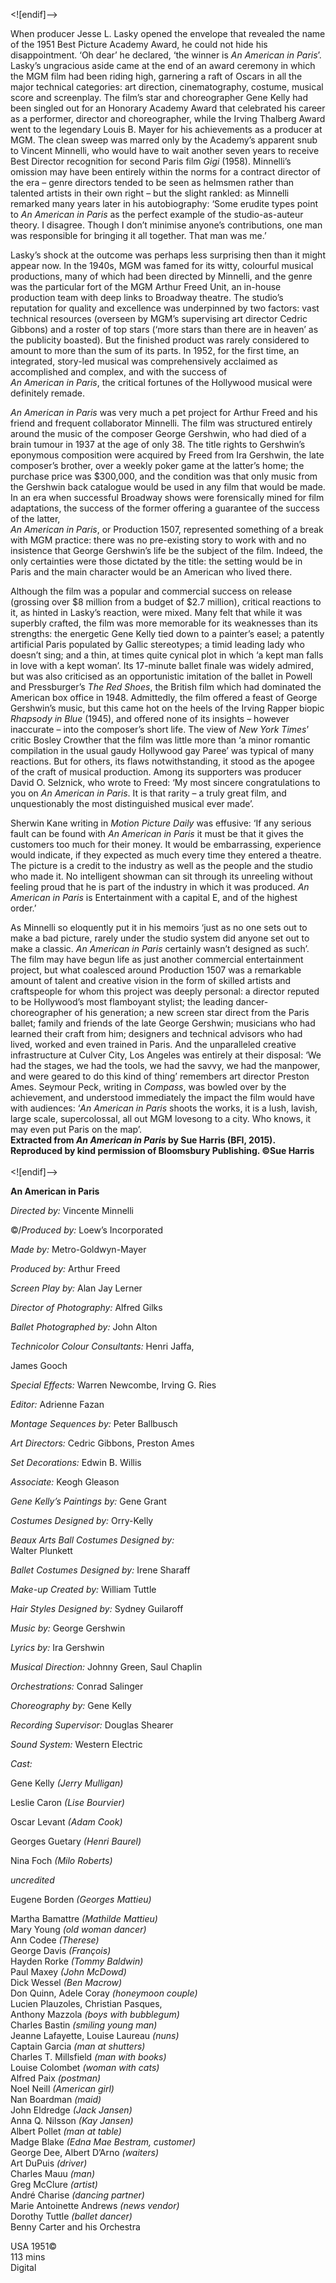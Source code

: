 
<![endif]-->

When producer Jesse L. Lasky opened the envelope that revealed the name of the 1951 Best Picture Academy Award, he could not hide his disappointment. ‘Oh dear’ he declared, ‘the winner is _An American in Paris_’. Lasky’s ungracious aside came at the end of an award ceremony in which the MGM film had been riding high, garnering a raft of Oscars in all the major technical categories: art direction, cinematography, costume, musical score and screenplay. The film’s star and choreographer Gene Kelly had been singled out for an Honorary Academy Award that celebrated his career as a performer, director and choreographer, while the Irving Thalberg Award went to the legendary Louis B. Mayer for his achievements as a producer at MGM. The clean sweep was marred only by the Academy’s apparent snub to Vincent Minnelli, who would have to wait another seven years to receive Best Director recognition for second Paris film _Gigi_ (1958). Minnelli’s omission may have been entirely within the norms for a contract director of the era – genre directors tended to be seen as helmsmen rather than talented artists in their own right – but the slight rankled: as Minnelli remarked many years later in his autobiography: ‘Some erudite types point to _An American in Paris_ as the perfect example of the studio-as-auteur theory. I disagree. Though I don’t minimise anyone’s contributions, one man was responsible for bringing it all together. That man was me.’

Lasky’s shock at the outcome was perhaps less surprising then than it might appear now. In the 1940s, MGM was famed for its witty, colourful musical productions, many of which had been directed by Minnelli, and the genre was the particular fort of the MGM Arthur Freed Unit, an in-house production team with deep links to Broadway theatre. The studio’s reputation for quality and excellence was underpinned by two factors: vast technical resources (overseen by MGM’s supervising art director Cedric Gibbons) and a roster of top stars (‘more stars than there are in heaven’ as the publicity boasted). But the finished product was rarely considered to amount to more than the sum of its parts. In 1952, for the first time, an integrated, story-led musical was comprehensively acclaimed as accomplished and complex, and with the success of  
_An American in Paris_, the critical fortunes of the Hollywood musical were definitely remade.

_An American in Paris_ was very much a pet project for Arthur Freed and his friend and frequent collaborator Minnelli. The film was structured entirely around the music of the composer George Gershwin, who had died of a brain tumour in 1937 at the age of only 38. The title rights to Gershwin’s eponymous composition were acquired by Freed from Ira Gershwin, the late composer’s brother, over a weekly poker game at the latter’s home; the purchase price was $300,000, and the condition was that only music from the Gershwin back catalogue would be used in any film that would be made. In an era when successful Broadway shows were forensically mined for film adaptations, the success of the former offering a guarantee of the success of the latter,  
_An American in Paris_, or Production 1507, represented something of a break with MGM practice: there was no pre-existing story to work with and no insistence that George Gershwin’s life be the subject of the film. Indeed, the only certainties were those dictated by the title: the setting would be in Paris and the main character would be an American who lived there.

Although the film was a popular and commercial success on release (grossing over $8 million from a budget of $2.7 million), critical reactions to it, as hinted in Lasky’s reaction, were mixed. Many felt that while it was superbly crafted, the film was more memorable for its weaknesses than its strengths: the energetic Gene Kelly tied down to a painter’s easel; a patently artificial Paris populated by Gallic stereotypes; a timid leading lady who doesn’t sing; and a thin, at times quite cynical plot in which ‘a kept man falls in love with a kept woman’. Its 17-minute ballet finale was widely admired, but was also criticised as an opportunistic imitation of the ballet in Powell and Pressburger’s _The Red Shoes_, the British film which had dominated the American box office in 1948. Admittedly, the film offered a feast of George Gershwin’s music, but this came hot on the heels of the Irving Rapper biopic _Rhapsody in Blue_ (1945), and offered none of its insights – however inaccurate – into the composer’s short life. The view of _New York Times_’ critic Bosley Crowther that the film was little more than ‘a minor romantic compilation in the usual gaudy Hollywood gay Paree’ was typical of many reactions. But for others, its flaws notwithstanding, it stood as the apogee of the craft of musical production. Among its supporters was producer David O. Selznick, who wrote to Freed: ‘My most sincere congratulations to you on _An American in Paris_. It is that rarity – a truly great film, and unquestionably the most distinguished musical ever made’.

Sherwin Kane writing in _Motion Picture Daily_ was effusive: ‘If any serious fault can be found with _An American in Paris_ it must be that it gives the customers too much for their money. It would be embarrassing, experience would indicate, if they expected as much every time they entered a theatre. The picture is a credit to the industry as well as the people and the studio who made it. No intelligent showman can sit through its unreeling without feeling proud that he is part of the industry in which it was produced. _An American in Paris_ is Entertainment with a capital E, and of the highest order.’

As Minnelli so eloquently put it in his memoirs ‘just as no one sets out to make a bad picture, rarely under the studio system did anyone set out to make a classic. _An American in Paris_ certainly wasn’t designed as such’. The film may have begun life as just another commercial entertainment project, but what coalesced around Production 1507 was a remarkable amount of talent and creative vision in the form of skilled artists and craftspeople for whom this project was deeply personal: a director reputed to be Hollywood’s most flamboyant stylist; the leading dancer-choreographer of his generation; a new screen star direct from the Paris ballet; family and friends of the late George Gershwin; musicians who had learned their craft from him; designers and technical advisors who had lived, worked and even trained in Paris. And the unparalleled creative infrastructure at Culver City, Los Angeles was entirely at their disposal: ‘We had the stages, we had the tools, we had the savvy, we had the manpower, and were geared to do this kind of thing’ remembers art director Preston Ames. Seymour Peck, writing in _Compass_, was bowled over by the achievement, and understood immediately the impact the film would have with audiences: ‘_An American in Paris_ shoots the works, it is a lush, lavish, large scale, supercolossal, all out MGM lovesong to a city. Who knows, it may even put Paris on the map’.  
**Extracted from _An American in Paris_ by Sue Harris (BFI, 2015). Reproduced by kind permission of Bloomsbury Publishing. ©Sue Harris**  
<br>
<![endif]-->

**An American in Paris**

_Directed by:_ Vincente Minnelli

©/_Produced by:_ Loew’s Incorporated

_Made by:_ Metro-Goldwyn-Mayer

_Produced by:_ Arthur Freed

_Screen Play by:_ Alan Jay Lerner

_Director of Photography:_ Alfred Gilks

_Ballet Photographed by:_ John Alton

_Technicolor Colour Consultants:_ Henri Jaffa,

James Gooch

_Special Effects:_ Warren Newcombe, Irving G. Ries

_Editor:_ Adrienne Fazan

_Montage Sequences by:_ Peter Ballbusch

_Art Directors:_ Cedric Gibbons, Preston Ames

_Set Decorations:_ Edwin B. Willis

_Associate:_ Keogh Gleason

_Gene Kelly’s Paintings by:_ Gene Grant

_Costumes Designed by:_ Orry-Kelly

_Beaux Arts Ball Costumes Designed by:_  
Walter Plunkett

_Ballet Costumes Designed by:_ Irene Sharaff

_Make-up Created by:_ William Tuttle

_Hair Styles Designed by:_ Sydney Guilaroff

_Music by:_ George Gershwin

_Lyrics by:_ Ira Gershwin

_Musical Direction:_ Johnny Green, Saul Chaplin

_Orchestrations:_ Conrad Salinger

_Choreography by:_ Gene Kelly

_Recording Supervisor:_ Douglas Shearer

_Sound System:_ Western Electric

_Cast:_

Gene Kelly _(Jerry Mulligan)_

Leslie Caron _(Lise Bourvier)_

Oscar Levant _(Adam Cook)_

Georges Guetary _(Henri Baurel)_

Nina Foch _(Milo Roberts)_

_uncredited_

Eugene Borden _(Georges Mattieu)_

Martha Bamattre _(Mathilde Mattieu)_  
Mary Young _(old woman dancer)_  
Ann Codee _(Therese)_  
George Davis _(François)_  
Hayden Rorke _(Tommy Baldwin)_  
Paul Maxey _(John McDowd)_  
Dick Wessel _(Ben Macrow)_  
Don Quinn, Adele Coray _(honeymoon couple)_  
Lucien Plauzoles, Christian Pasques,  
Anthony Mazzola _(boys with bubblegum)_  
Charles Bastin _(smiling young man)_  
Jeanne Lafayette, Louise Laureau _(nuns)_  
Captain Garcia _(man at shutters)_  
Charles T. Millsfield _(man with books)_  
Louise Colombet _(woman with cats)_  
Alfred Paix _(postman)_  
Noel Neill _(American girl)_  
Nan Boardman _(maid)_  
John Eldredge _(Jack Jansen)_  
Anna Q. Nilsson _(Kay Jansen)_  
Albert Pollet _(man at table)_  
Madge Blake _(Edna Mae Bestram, customer)_  
George Dee, Albert D’Arno _(waiters)_  
Art DuPuis _(driver)_  
Charles Mauu _(man)_  
Greg McClure _(artist)_  
André Charise _(dancing partner)_  
Marie Antoinette Andrews _(news vendor)_  
Dorothy Tuttle _(ballet dancer)_  
Benny Carter and his Orchestra  

USA 1951©  
113 mins  
Digital  
<!--stackedit_data:
eyJoaXN0b3J5IjpbLTY2MjA5Njg0Niw3MzA5OTgxMTZdfQ==
-->